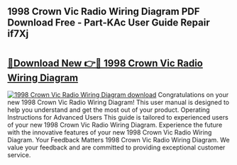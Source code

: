 ## 1998 Crown Vic Radio Wiring Diagram PDF Download Free - Part-KAc User Guide Repair if7Xj

# <h2><a href="http://dfp5c2n.blite.top/?on=1998+Crown+Vic+Radio+Wiring+Diagram">🔗Download New 👉🔴 1998 Crown Vic Radio Wiring Diagram</a></h2>

[![1998 Crown Vic Radio Wiring Diagram download](https://i.imgur.com/lujVjoI.png)](http://dfp5c2n.blite.top/?on=1998+Crown+Vic+Radio+Wiring+Diagram)
Congratulations on your new 1998 Crown Vic Radio Wiring Diagram! This user manual is designed to help you understand and get the most out of your product. Operating Instructions for Advanced Users This guide is tailored to experienced users of your new 1998 Crown Vic Radio Wiring Diagram. Experience the future with the innovative features of your new 1998 Crown Vic Radio Wiring Diagram. Your Feedback Matters 1998 Crown Vic Radio Wiring Diagram. We value your feedback and are committed to providing exceptional customer service.
